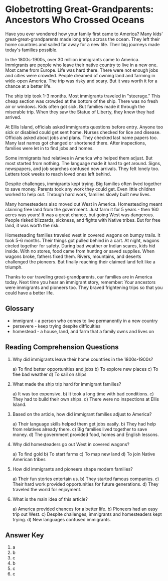 # Globetrotting Great-Grandparents: Ancestors Who Crossed Oceans

Have you ever wondered how your family first came to America? Many kids' great-great-grandparents made long trips across the ocean. They left their home countries and sailed far away for a new life. Their big journeys made today's families possible.

In the 1800s-1900s, over 30 million immigrants came to America. Immigrants are people who leave their native country to live in a new one. Most came from Europe. Life was hard there. There were not enough jobs and cities were crowded. People dreamed of owning land and farming in wide-open America. The trip was risky and scary. But it was worth it for a chance at a better life.

The ship trip took 1-3 months. Most immigrants traveled in "steerage." This cheap section was crowded at the bottom of the ship. There was no fresh air or windows. Kids often got sick. But families made it through the miserable trip. When they saw the Statue of Liberty, they knew they had arrived.

At Ellis Island, officials asked immigrants questions before entry. Anyone too sick or disabled could get sent home. Nurses checked for lice and disease. Officials asked about jobs and plans. They checked last name papers too. Many last names got changed or shortened there. After inspections, families were let in to find jobs and homes.

Some immigrants had relatives in America who helped them adjust. But most started from nothing. The language made it hard to get around. Signs, newspapers, and job searches confused new arrivals. They felt lonely too. Letters took weeks to reach loved ones left behind.

Despite challenges, immigrants kept trying. Big families often lived together to save money. Parents took any work they could get. Even little children worked to help out. Through hard work, families slowly built new lives.

Many homesteaders also moved out West in America. Homesteading meant claiming free land from the government. Just farm it for 5 years - then 160 acres was yours! It was a great chance, but going West was dangerous. People risked blizzards, sickness, and fights with Native tribes. But for free land, it was worth the risk.

Homesteading families traveled west in covered wagons on bumpy trails. It took 5-6 months. Their things got pulled behind in a cart. At night, wagons circled together for safety. During bad weather or Indian scares, kids hid inside. With no stores, food came from hunting or saved supplies. When wagons broke, fathers fixed them. Rivers, mountains, and deserts challenged the pioneers. But finally reaching their claimed land felt like a triumph.

Thanks to our traveling great-grandparents, our families are in America today. Next time you hear an immigrant story, remember: Your ancestors were immigrants and pioneers too. They braved frightening trips so that you could have a better life.

## Glossary

- immigrant - a person who comes to live permanently in a new country
- persevere - keep trying despite difficulties
- homestead - a house, land, and farm that a family owns and lives on

## Reading Comprehension Questions

1. Why did immigrants leave their home countries in the 1800s-1900s?

   a) To find better opportunities and jobs
   b) To explore new places
   c) To flee bad weather
   d) To sail on ships

2. What made the ship trip hard for immigrant families?

   a) It was too expensive.
   b) It took a long time with bad conditions.
   c) They had to build their own ships.
   d) There were no inspections at Ellis Island.

3. Based on the article, how did immigrant families adjust to America?

   a) Their language skills helped them get jobs easily.
   b) They had help from relatives already there.
   c) Big families lived together to save money.
   d) The government provided food, homes and English lessons.

4. Why did homesteaders go out West in covered wagons?

   a) To find gold
   b) To start farms
   c) To map new land
   d) To join Native American tribes

5. How did immigrants and pioneers shape modern families?

   a) Their fun stories entertain us.
   b) They started famous companies.
   c) Their hard work provided opportunities for future generations.
   d) They traveled the world for enjoyment.

6. What is the main idea of this article?

   a) America provided chances for a better life.
   b) Pioneers had an easy trip out West.
   c) Despite challenges, immigrants and homesteaders kept trying.
   d) New languages confused immigrants.

## Answer Key

1. a
2. b
3. c
4. b
5. c
6. c

